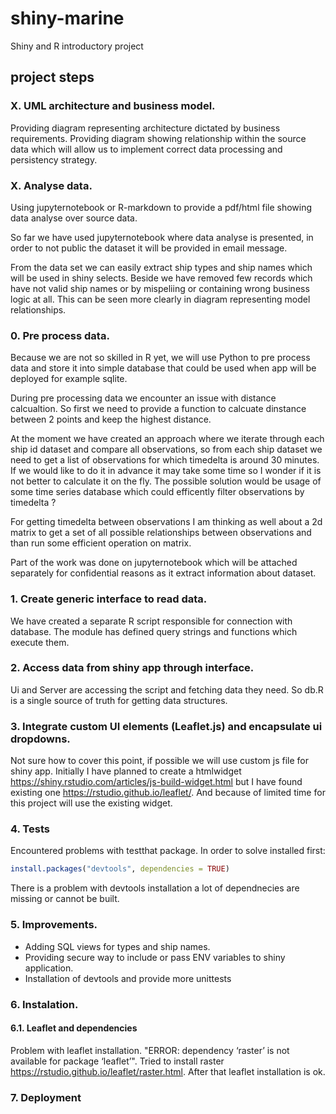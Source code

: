 # shiny-marine
Shiny and R introductory project 

## project steps
### X. UML architecture and business model.
Providing diagram representing architecture dictated by business
requirements. Providing diagram showing relationship within the source
data which will allow us to implement correct data processing and
persistency strategy.

### X. Analyse data.
Using jupyternotebook or R-markdown to provide a pdf/html file showing
data analyse over source data.

So far we have used jupyternotebook where data analyse is presented, in order
to not public the dataset it will be provided in email message.

From the data set we can easily extract ship types and ship names which will
be used in shiny selects. Beside we have removed few records which have 
not valid ship names or by mispeliing or containing wrong business logic at
all. This can be seen more clearly in diagram representing model relationships.

### 0. Pre process data.
Because we are not so skilled in R yet, we will use Python to pre process
data and store it into simple database that could be used when app will be
deployed for example sqlite.

During pre processing data we encounter an issue with distance calcualtion.
So first we need to provide a function to calcuate dinstance between 2 points
and keep the highest distance.

At the moment we have created an approach where we iterate through each 
ship id dataset and compare all observations, so from each ship dataset we need to get a list of observations for which timedelta is around 30 minutes. If we would like
to do it in advance it may take some time so I wonder if it is not better to
calculate it on the fly. The possible solution would be usage of some time 
series database which could efficently filter observations by timedelta ?

For getting timedelta between observations I am thinking as well about a 2d matrix
to get a set of all possible relationships between observations and than run some
efficient operation on matrix.

Part of the work was done on jupyternotebook which will be attached separately
for confidential reasons as it extract information about dataset.

### 1. Create generic interface to read data.
We have created a separate R script responsible for connection with database.
The module has defined query strings and functions which execute them.

### 2. Access data from shiny app through interface.
Ui and Server are accessing the script and fetching data they need. So db.R is
a single source of truth for getting data structures.

### 3. Integrate custom UI elements (Leaflet.js) and encapsulate ui dropdowns.
Not sure how to cover this point, if possible we will use custom js file for shiny
app. Initially I have planned to create a htmlwidget https://shiny.rstudio.com/articles/js-build-widget.html but I have found existing
one https://rstudio.github.io/leaflet/. And because of limited time for this project
will use the existing widget.

### 4. Tests
Encountered problems with testthat package. In order to solve installed first:
```R
install.packages("devtools", dependencies = TRUE)
```
There is a problem with devtools installation a lot of dependnecies are missing
or cannot be built.

### 5. Improvements.
* Adding SQL views for types and ship names.
* Providing secure way to include or pass ENV variables to shiny application.
* Installation of devtools and provide more unittests

### 6. Instalation.
#### 6.1. Leaflet and dependencies
Problem with leaflet installation. "ERROR: dependency ‘raster’ is not available for package ‘leaflet’". Tried to install raster https://rstudio.github.io/leaflet/raster.html. After that leaflet installation is ok.

### 7. Deployment
